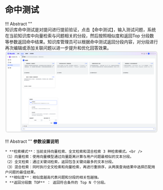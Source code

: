 # 命中测试

!!! Abstract ""  
    知识库命中测试是对提问进行提前验证，点击【命中测试】，输入测试问题，系统在当前知识库中向量检索与问题相关的分段，然后按照相似度和返回Top 分段数等参数返回命中结果。知识库管理员可以根据命中测试返回分段内容，对分段进行再次编辑或添加关联问题以进一步提升和优化回答效果。
![命中测试](../../img/dataset/hittesting.png)


!!! Abstract ""
    **参数设置说明**

    * **检索模式**：当前支持向量检索、全文检索和混合检索 3 种检索模式。<br />
    （1）向量检索：使用向量模型通过向量距离计算与用户问题最相似的文本分段。     
    （2）全文检索：通过关键词检索，返回包含关键词最多的文本分段。    
    （3）混合检索：同时执行全文检索和向量检索，再进行重排序，从两类查询结果中选择匹配用户问题的最佳结果。
    * **相似度**：相似度越高代表问题和分段的相关性越强。    
    * **返回分段数 TOP** ： 返回符合条件的 Top N 个分段。    





